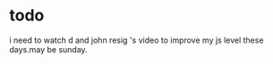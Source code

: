 todo
====

i need to watch d and john resig 's video to improve my js level these days.may be sunday.
